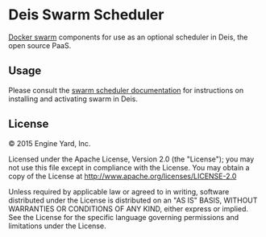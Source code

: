 # Deis Swarm Scheduler

[Docker swarm](https://github.com/docker/swarm/) components for use as
an optional scheduler in Deis, the open source PaaS.

## Usage

Please consult the [swarm scheduler documentation](http://docs.deis.io/en/latest/customizing_deis/choosing-a-scheduler/#swarm-scheduler)
for instructions on installing and activating swarm in Deis.

## License

© 2015 Engine Yard, Inc.

Licensed under the Apache License, Version 2.0 (the "License"); you may
not use this file except in compliance with the License. You may obtain
a copy of the License at <http://www.apache.org/licenses/LICENSE-2.0>

Unless required by applicable law or agreed to in writing, software
distributed under the License is distributed on an "AS IS" BASIS,
WITHOUT WARRANTIES OR CONDITIONS OF ANY KIND, either express or implied.
See the License for the specific language governing permissions and
limitations under the License.
